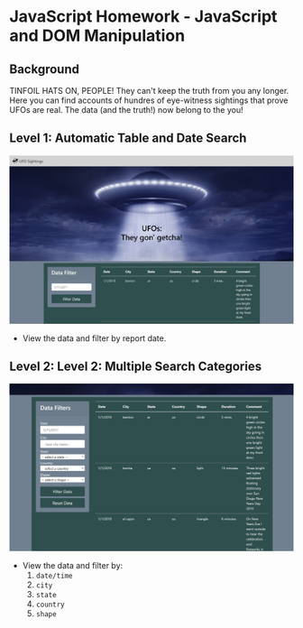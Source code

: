 # JavaScript Homework - JavaScript and DOM Manipulation

## Background
TINFOIL HATS ON, PEOPLE! They can't keep the truth from you any longer. Here you can find accounts of hundres of 
eye-witness sightings that prove UFOs are real. The data (and the truth!) now belong to the you!

## Level 1: Automatic Table and Date Search
![images/level_1_screenshot.jpg](images/level_1_screenshot.JPG)
* View the data and filter by report date.

## Level 2: Level 2: Multiple Search Categories
![images/level_2_screenshot.jpg](images/level_2_screenshot.JPG)
* View the data and filter by:
  1. `date/time`
  2. `city`
  3. `state`
  4. `country`
  5. `shape`